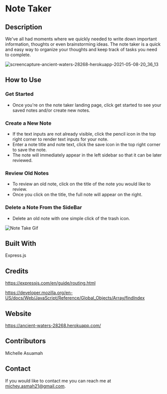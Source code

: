 # Note Taker

## Description

We've all had moments where we quickly needed to write down important information, thoughts or even brainstorming ideas.
The note taker is a quick and easy way to organize your thoughts and keep track of tasks you need to complete. 

![screencapture-ancient-waters-28268-herokuapp-2021-05-08-20_36_13](https://user-images.githubusercontent.com/77217156/117557593-84f65b80-b042-11eb-9907-08899b0049e6.png)

## How to Use

### Get Started
* Once you're on the note taker landing page, click get started to see your saved notes and/or create new notes.

### Create a New Note
* If the text inputs are not already visible, click the pencil icon in the top right corner to render text inputs for your note.
* Enter a note title and note text, click the save icon in the top right corner to save the note. 
* The note will immediately appear in the left sidebar so that it can be later reviewed.

### Review Old Notes
* To review an old note, click on the title of the note you would like to review. 
* Once you click on the title, the full note will appear on the right.

### Delete a Note From the SideBar
* Delete an old note with one simple click of the trash icon.


![Note Take Gif](https://user-images.githubusercontent.com/77217156/117557601-9b9cb280-b042-11eb-940a-9b8aba815441.gif)

## Built With
Express.js

## Credits
https://expressjs.com/en/guide/routing.html

https://developer.mozilla.org/en-US/docs/Web/JavaScript/Reference/Global_Objects/Array/findIndex

## Website
https://ancient-waters-28268.herokuapp.com/

## Contributors
Michelle Asuamah

## Contact
If you would like to contact me you can reach me at michey.asmah21@gmail.com.

